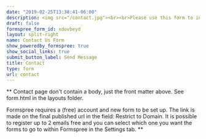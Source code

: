 ```yaml
---
date: "2019-02-25T13:38:41-06:00"
description: <img src="/contact.jpg"><br><br>Please use this form to inquire about speaking engagements, opportunities to collaborate, or mentorship requests.
draft: false
formspree_form_id: xdovbeyd
layout: split-right
name: Contact Us Form
show_poweredby_formspree: true
show_social_links: true
submit_button_label: Send Message
title: Contact
type: form
url: contact
---
```


** Contact page don't contain a body, just the front matter above.
See form.html in the layouts folder.

Formspree requires a (free) account and new form to be set up. The link is made on the final published url in the field: Restrict to Domain. It is possible to register up to 2 emails free and you can select which one you want the forms to go to within Formspree in the Settings tab.
**
